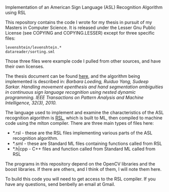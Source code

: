 Implementation of an American Sign Language (ASL) Recognition Algorithm using RSL

This repository contains the code I wrote for my thesis in pursuit of my Masters in Computer Science. It is released under the Lesser Gnu Public License (see COPYING and COPYING.LESSER) except for three specific files:

    levenshtein/levenshtein.*
    datareader/sorting.sml

Those three files were example code I pulled from other sources, and have their own licenses.


The thesis document can be found [here](https://ritdml.rit.edu/handle/1850/14475 "Evaluation of RSL history as a tool for assistance in the development and evaluation of computer vision algorithms"), and the algorithm being implemented is described in:
<i>Barbara Loeding, Ruiduo Yang, Sudeep Sarkar. Handling movement epenthesis and hand segmentation ambiguities in continuous sign language recognition using nested dynamic programming. IEEE Transactions on Pattern Analysis and Machine Intelligence, 32(3), 2010.</i>

The language used to implement and examine the characteristics of the ASL recognition algorithm is [RSL](https://ritdml.rit.edu/bitstream/handle/1850/13886/RZanibbiArticle03-2011.pdf?sequence=1 "RSL"), which is built to ML, then compiled to machine code using the mlton compiler. There are three main types of files here:

* *.rsl - these are the RSL files implementing various parts of the ASL recognition algorithm.
* *.sml - these are Standard ML files containing functions called from RSL
* *.h|cpp - C++ files and function called from Standard ML called from RSL

The programs in this repository depend on the OpenCV libraries and the boost libraries. If there are others, and I think of them, I will note them here.

To build this code you will need to get access to the RSL compiler. If you have any questions, send benbelly an email at Gmail.

